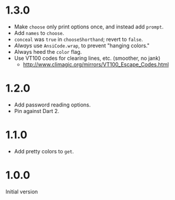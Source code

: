 # 1.3.0
* Make `choose` only print options once, and instead add `prompt`.
* Add `names` to `choose`.
* `conceal` was `true` in `chooseShorthand`; revert to `false`.
* *Always* use `AnsiCode.wrap`, to prevent "hanging colors."
* Always heed the `color` flag.
* Use VT100 codes for clearing lines, etc. (smoother, no jank)
    * http://www.climagic.org/mirrors/VT100_Escape_Codes.html

# 1.2.0
* Add password reading options.
* Pin against Dart 2.

# 1.1.0
* Add pretty colors to `get`.

# 1.0.0
Initial version
